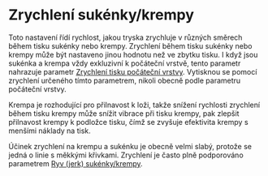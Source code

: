 Zrychlení sukénky/krempy
====
Toto nastavení řídí rychlost, jakou tryska zrychluje v různých směrech během tisku sukénky nebo krempy. Zrychlení během tisku sukénky nebo krempy může být nastaveno jinou hodnotu než ve zbytku tisku. I když jsou sukénka a krempa vždy exkluzivní k počáteční vrstvě, tento parametr nahrazuje parametr [Zrychlení tisku počáteční vrstvy](acceleration_print_layer_0.md). Vytisknou se pomocí zrychlení určeného tímto parametrem, nikoli obecně podle parametru počáteční vrstvy.

Krempa je rozhodující pro přilnavost k loži, takže snížení rychlosti zrychlení během tisku krempy může snížit vibrace při tisku krempy, pak zlepšit přilnavost krempy k podložce tisku, čímž se zvyšuje efektivita krempy s menšími náklady na tisk.

Účinek zrychlení na krempu a sukénku je obecně velmi slabý, protože se jedná o linie s měkkými křivkami. Zrychlení je často plně podporováno parametrem [Ryv (jerk) sukénky/krempy](jerk_skirt_brim.md).
